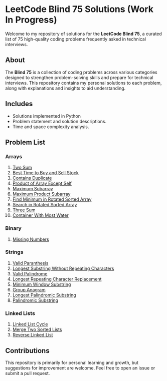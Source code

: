 # LeetCode Blind 75 Solutions (Work In Progress)

Welcome to my repository of solutions for the **LeetCode Blind 75**, a curated list of 75 high-quality coding problems frequently asked in technical interviews.

## About

The **Blind 75** is a collection of coding problems across various categories designed to strengthen problem-solving skills and prepare for technical interviews. This repository contains my personal solutions to each problem, along with explanations and insights to aid understanding.

## Includes

- Solutions implemented in Python
- Problem statement and solution descriptions.
- Time and space complexity analysis.

## Problem List

### Arrays

1. [Two Sum](https://github.com/reynaroyce12/LC-Blind/tree/main/Arrays/Two_Sum)  
2. [Best Time to Buy and Sell Stock](https://github.com/reynaroyce12/LC-Blind/tree/main/Arrays/Best_Time_to_Buy_and_Sell_Stock)  
3. [Contains Duplicate](https://github.com/reynaroyce12/LC-Blind/tree/main/Arrays/Contains_Duplicate)  
4. [Product of Array Except Self](#link-to-solution)  
5. [Maximum Subarray](https://github.com/reynaroyce12/LC-Blind/tree/main/Arrays/Maximum_Subarray)  
6. [Maximum Product Subarray](https://github.com/reynaroyce12/LC-Blind75/tree/main/Arrays/Maximum_Product_SubArray)
7. [Find Minimum in Rotated Sorted Array](https://github.com/reynaroyce12/LC-Blind75/tree/main/Arrays/Find_Minimum_In_Rotated_Sorted_Array)
8. [Search in Rotated Sorted Array](https://github.com/reynaroyce12/LC-Blind75/tree/main/Arrays/Search_in_Rotated_Sorted_Array)
9. [Three Sum](https://leetcode.com/problems/3sum/)
10. [Container With Most Water](https://leetcode.com/problems/container-with-most-water/)


### Binary

1. [Missing Numbers](https://github.com/reynaroyce12/LC-Blind/tree/main/Binary/Missing_Numbers)

### Strings

1. [Valid Paranthesis](https://github.com/reynaroyce12/LC-Blind/tree/main/Strings/Valid%20Paranthesis)
2. [Longest Substring Without Repeating Characters](https://github.com/reynaroyce12/LC-Blind75/tree/main/Strings/Longest_Substrings_Without_Repeating_Charaters) 
3. [Valid Palindrome](https://github.com/reynaroyce12/LC-Blind75/tree/main/Strings/Valid_Palindrome)
4. [Longest Repeating Character Replacement](https://leetcode.com/problems/longest-repeating-character-replacement/description/)
5. [Minimum Window Substring](https://leetcode.com/problems/minimum-window-substring/description/)
6. [Group Anagram](https://leetcode.com/problems/group-anagrams/description/)
7. [Longest Palindromic Substring](https://leetcode.com/problems/longest-palindromic-substring/description/)
9. [Palindromic Substring](https://leetcode.com/problems/palindromic-substrings/description/)


### Linked Lists
 
1. [Linked List Cycle](https://github.com/reynaroyce12/LC-Blind75/tree/main/Linked_Lists/Linked_List_Cycle)  
2. [Merge Two Sorted Lists](https://github.com/reynaroyce12/LC-Blind75/tree/main/Linked_Lists/Merge_Two_Sorted_Lists)  
3. [Reverse Linked List](https://leetcode.com/problems/reverse-linked-list/description/)  



## Contributions
This repository is primarily for personal learning and growth, but suggestions for improvement are welcome. Feel free to open an issue or submit a pull request.


<!-- ### Strings

1. [Valid Anagram](#link-to-solution)  
2. [Group Anagrams](#link-to-solution)  
3. [Longest Substring Without Repeating Characters](#link-to-solution)  
4. [Palindrome](#link-to-solution)  
5. [String to Integer (atoi)](#link-to-solution)  
6. [Roman to Integer](#link-to-solution)  
7. [Longest Palindromic Substring](#link-to-solution)  

### Dynamic Programming

1. [Climbing Stairs](#link-to-solution)  
2. [House Robber](#link-to-solution)  
3. [Longest Increasing Subsequence](#link-to-solution)  
4. [Coin Change](#link-to-solution)  
5. [Word Break](#link-to-solution)  

### Trees

1. [Maximum Depth of Binary Tree](#link-to-solution)  
2. [Symmetric Tree](#link-to-solution)  
3. [Binary Tree Level Order Traversal](#link-to-solution)  
4. [Path Sum](#link-to-solution)  
5. [Validate Binary Search Tree](#link-to-solution)  

### Linked Lists

1. [Reverse Linked List](#link-to-solution)  
4. [Palindrome Linked List](#link-to-solution)  

### Backtracking

1. [Permutations](#link-to-solution)  
2. [Combination Sum](#link-to-solution)  
3. [Subsets](#link-to-solution)  

### Stacks and Queues

1. [Valid Parentheses](#link-to-solution)  
2. [Implement Queue Using Stacks](#link-to-solution)  

### Graphs

1. [Number of Islands](#link-to-solution)  
2. [Course Schedule](#link-to-solution)  


